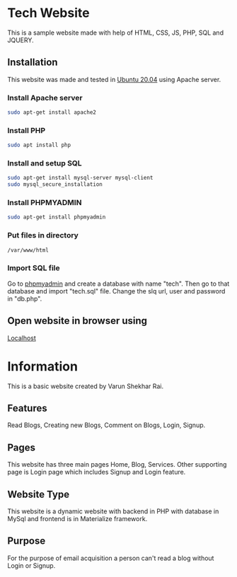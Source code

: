 # Tech Website
This is a sample website made with help of HTML, CSS, JS, PHP, SQL and JQUERY.
## Installation
This website was made and tested in [Ubuntu 20.04](https://ubuntu.com/) using Apache server.
### Install Apache server
```bash
sudo apt-get install apache2
```
### Install PHP
```bash
sudo apt install php
```
### Install and setup SQL
```bash
sudo apt-get install mysql-server mysql-client
sudo mysql_secure_installation
```
### Install PHPMYADMIN
```bash
sudo apt-get install phpmyadmin
```
### Put files in directory
```bash
/var/www/html
```
### Import SQL file
Go to [phpmyadmin](localhost/phpmyadmin) and create a database with name "tech". Then go to that database and import "tech.sql" file. Change the slq url, user and password in "db.php".
## Open website in browser using
[Localhost](localhost/tech)
# Information
This is a basic website created by Varun Shekhar Rai.
## Features
Read Blogs, Creating new Blogs, Comment on Blogs, Login, Signup.
## Pages
This website has three main pages Home, Blog, Services. Other supporting page is Login page which includes Signup and Login feature.
## Website Type
This website is a dynamic website with backend in PHP with database in MySql and frontend is in Materialize framework.
## Purpose
For the purpose of email acquisition a person can't read a blog without Login or Signup.
